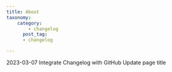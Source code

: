 ```yaml
---
title: About
taxonomy:
    category:
        - changelog
      post_tag:
      - changelog

---
```



2023-03-07
Integrate Changelog with GitHub
Update page title
